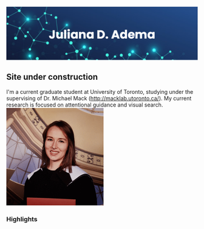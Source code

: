 ![bannerpng](/pics/banner.png)   

## Site under construction  

I'm a current graduate student at University of Toronto, studying under the supervising of Dr. Michael Mack (http://macklab.utoronto.ca/). My current research is focused on attentional guidance and visual search.
![image alt >](/pics/avtr.jpg "J. Adema")

### Highlights
